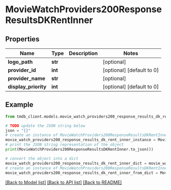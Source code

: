 # MovieWatchProviders200ResponseResultsDKRentInner


## Properties

Name | Type | Description | Notes
------------ | ------------- | ------------- | -------------
**logo_path** | **str** |  | [optional] 
**provider_id** | **int** |  | [optional] [default to 0]
**provider_name** | **str** |  | [optional] 
**display_priority** | **int** |  | [optional] [default to 0]

## Example

```python
from tmdb_client.models.movie_watch_providers200_response_results_dk_rent_inner import MovieWatchProviders200ResponseResultsDKRentInner

# TODO update the JSON string below
json = "{}"
# create an instance of MovieWatchProviders200ResponseResultsDKRentInner from a JSON string
movie_watch_providers200_response_results_dk_rent_inner_instance = MovieWatchProviders200ResponseResultsDKRentInner.from_json(json)
# print the JSON string representation of the object
print(MovieWatchProviders200ResponseResultsDKRentInner.to_json())

# convert the object into a dict
movie_watch_providers200_response_results_dk_rent_inner_dict = movie_watch_providers200_response_results_dk_rent_inner_instance.to_dict()
# create an instance of MovieWatchProviders200ResponseResultsDKRentInner from a dict
movie_watch_providers200_response_results_dk_rent_inner_from_dict = MovieWatchProviders200ResponseResultsDKRentInner.from_dict(movie_watch_providers200_response_results_dk_rent_inner_dict)
```
[[Back to Model list]](../README.md#documentation-for-models) [[Back to API list]](../README.md#documentation-for-api-endpoints) [[Back to README]](../README.md)


